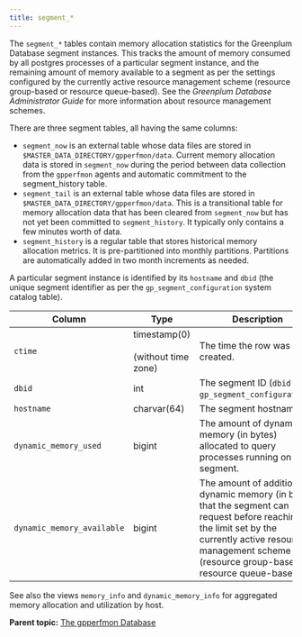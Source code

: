 ```yaml
---
title: segment_* 
---
```


The `segment_*` tables contain memory allocation statistics for the Greenplum Database segment instances. This tracks the amount of memory consumed by all postgres processes of a particular segment instance, and the remaining amount of memory available to a segment as per the settings configured by the currently active resource management scheme \(resource group-based or resource queue-based\). See the *Greenplum Database Administrator Guide* for more information about resource management schemes.

There are three segment tables, all having the same columns:

-   `segment_now` is an external table whose data files are stored in `$MASTER_DATA_DIRECTORY/gpperfmon/data`. Current memory allocation data is stored in `segment_now` during the period between data collection from the `gpperfmon` agents and automatic commitment to the segment\_history table.
-   `segment_tail` is an external table whose data files are stored in `$MASTER_DATA_DIRECTORY/gpperfmon/data`. This is a transitional table for memory allocation data that has been cleared from `segment_now` but has not yet been committed to `segment_history`. It typically only contains a few minutes worth of data.
-   `segment_history` is a regular table that stores historical memory allocation metrics. It is pre-partitioned into monthly partitions. Partitions are automatically added in two month increments as needed.

A particular segment instance is identified by its `hostname` and `dbid` \(the unique segment identifier as per the `gp_segment_configuration` system catalog table\).

|Column|Type|Description|
|------|----|-----------|
|`ctime`|timestamp\(0\)<br/><br/> \(without time zone\)|The time the row was created.|
|`dbid`|int|The segment ID \(`dbid` from `gp_segment_configuration`\).|
|`hostname`|charvar\(64\)|The segment hostname.|
|`dynamic_memory_used`|bigint|The amount of dynamic memory \(in bytes\) allocated to query processes running on this segment.|
|`dynamic_memory_available`|bigint|The amount of additional dynamic memory \(in bytes\) that the segment can request before reaching the limit set by the currently active resource management scheme \(resource group-based or resource queue-based\).|

See also the views `memory_info` and `dynamic_memory_info` for aggregated memory allocation and utilization by host.

**Parent topic:** [The gpperfmon Database](../gpperfmon/dbref.html)

